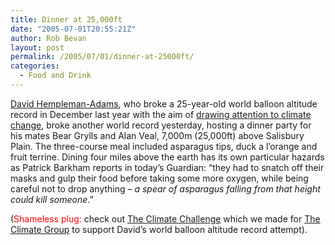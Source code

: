 ```yaml
---
title: Dinner at 25,000ft
date: "2005-07-01T20:55:21Z"
author: Rob Bevan
layout: post
permalink: /2005/07/01/dinner-at-25000ft/
categories:
  - Food and Drink
---
```

[David Hempleman-Adams][1], who broke a 25-year-old world balloon altitude record in December last year with the aim of [drawing attention to climate change][2], broke another world record yesterday, hosting a dinner party for his mates Bear Grylls and Alan Veal, 7,000m (25,000ft) above Salisbury Plain. The three-course meal included asparagus tips, duck a l&#8217;orange and fruit terrine. Dining four miles above the earth has its own particular hazards as Patrick Barkham reports in today&#8217;s Guardian: &#8220;they had to snatch off their masks and gulp their food before taking some more oxygen, while being careful not to drop anything &#8211; *a spear of asparagus falling from that height could kill someone*.&#8221;

(<span style="color: red;">Shameless plug:</span> check out [The Climate Challenge][3] which we made for [The Climate Group][4] to support David&#8217;s world balloon altitude record attempt).

 [1]: http://en.wikipedia.org/wiki/David_Hempleman-Adams
 [2]: http://www.enoughsenough.org/Homepage_1.asp?id=19313
 [3]: http://www.theclimategroup.org/climatechallenge
 [4]: http://www.theclimategroup.org/
